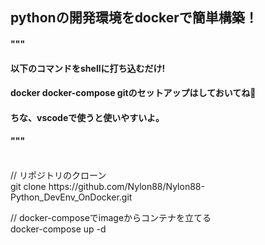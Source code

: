 ## pythonの開発環境をdockerで簡単構築！<br>

#### """
#### 以下のコマンドをshellに打ち込むだけ!<br>
#### docker docker-compose gitのセットアップはしておいてね💛<br>
#### ちな、vscodeで使うと使いやすいよ。
#### """

<br>
// リポジトリのクローン<br>
git clone https://github.com/Nylon88/Nylon88-Python_DevEnv_OnDocker.git<br>


// docker-composeでimageからコンテナを立てる<br>
docker-compose up -d<br>
